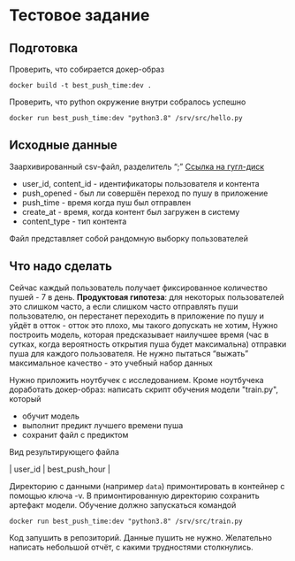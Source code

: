 # Тестовое задание

## Подготовка

Проверить, что собирается докер-образ

```shell
docker build -t best_push_time:dev .
```

Проверить, что python окружение внутри собралось успешно
```shell
docker run best_push_time:dev "python3.8" /srv/src/hello.py
```

## Исходные данные

Заархивированный csv-файл, разделитель “;”
[Ссылка на гугл-диск](https://drive.google.com/file/d/1vDub1LgsFKT7qp8EW3xz9JueqTLBjmm5/view?usp=sharing)

* user_id, content_id - идентификаторы пользователя и контента  
* push_opened - был ли совершён переход по пушу в приложение
* push_time - время когда пуш был отправлен
* сreate_at - время, когда контент был загружен в систему
* content_type - тип контента

Файл представляет собой рандомную выборку пользователей


## Что надо сделать

Сейчас каждый пользователь получает фиксированное количество пушей - 7 в день. 
**Продуктовая гипотеза**: для некоторых пользователей это слишком часто, а если слишком часто отправлять пуши пользователю, он перестанет переходить в приложение по пушу и уйдёт в отток - отток это плохо, мы такого допускать не хотим,
Нужно построить модель, которая предсказывает наилучшее время (час в сутках, когда вероятность открытия пуша будет максимальна) отправки пуша для каждого пользователя.
Не нужно пытаться “выжать” максимальное качество - это учебный набор данных

Нужно приложить ноутбучек с исследованием. Кроме ноутбучека доработать докер-образ: написать скрипт обучения модели "train.py", который

* обучит модель
* выполнит предикт лучшего времени пуша
* сохранит файл с предиктом

Вид результирующего файла

| user_id | best_push_hour |

Директорию с данными (например `data`) примонтировать в контейнер с помощью ключа -v.
В примонтированную директорию сохранить артефакт модели.
Обучение должно запускаться командой

```shell
docker run best_push_time:dev "python3.8" /srv/src/train.py
```

Код запушить в репозиторий. Данные пушить не нужно. Желательно написать небольшой отчёт, с какими трудностями столкнулись.


